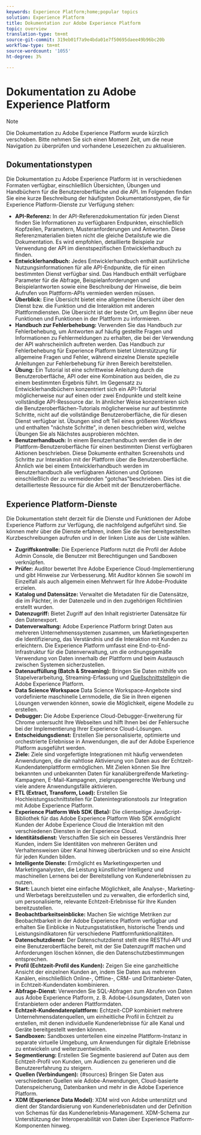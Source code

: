 ```yaml
---
keywords: Experience Platform;home;popular topics
solution: Experience Platform
title: Dokumentation zur Adobe Experience Platform
topic: overview
translation-type: tm+mt
source-git-commit: 319eb01f7a9e4bda01e7f50695daee49b96bc20b
workflow-type: tm+mt
source-wordcount: '1055'
ht-degree: 3%

---
```



# Dokumentation zu Adobe Experience Platform

>[!NOTE]
>Die Dokumentation zu Adobe Experience Platform wurde kürzlich verschoben. Bitte nehmen Sie sich einen Moment Zeit, um die neue Navigation zu überprüfen und vorhandene Lesezeichen zu aktualisieren.

## Dokumentationstypen

Die Dokumentation zu Adobe Experience Platform ist in verschiedenen Formaten verfügbar, einschließlich Übersichten, Übungen und Handbüchern für die Benutzeroberfläche und die API. Im Folgenden finden Sie eine kurze Beschreibung der häufigsten Dokumentationstypen, die für Experience Platform-Dienste zur Verfügung stehen:

* **API-Referenz:** In der API-Referenzdokumentation für jeden Dienst finden Sie Informationen zu verfügbaren Endpunkten, einschließlich Kopfzeilen, Parametern, Musteranforderungen und Antworten. Diese Referenzmaterialien bieten nicht die gleiche Detailstufe wie die Dokumentation. Es wird empfohlen, detaillierte Beispiele zur Verwendung der API im dienstspezifischen Entwicklerhandbuch zu finden.
* **Entwicklerhandbuch:** Jedes Entwicklerhandbuch enthält ausführliche Nutzungsinformationen für alle API-Endpunkte, die für einen bestimmten Dienst verfügbar sind. Das Handbuch enthält verfügbare Parameter für die Abfrage, Beispielanforderungen und Beispielantworten sowie eine Beschreibung der Hinweise, die beim Aufrufen von Plattform-APIs vermieden werden müssen.
* **Überblick:** Eine Übersicht bietet eine allgemeine Übersicht über den Dienst bzw. die Funktion und die Interaktion mit anderen Plattformdiensten. Die Übersicht ist der beste Ort, um Beginn über neue Funktionen und Funktionen in der Plattform zu informieren.
* **Handbuch zur Fehlerbehebung:** Verwenden Sie das Handbuch zur Fehlerbehebung, um Antworten auf häufig gestellte Fragen und Informationen zu Fehlermeldungen zu erhalten, die bei der Verwendung der API wahrscheinlich auftreten werden. Das Handbuch zur Fehlerbehebung für Experience Platform bietet Unterstützung für allgemeine Fragen und Fehler, während einzelne Dienste spezielle Anleitungen zur Fehlerbehebung für ihren Bereich bereitstellen.
* **Übung:** Ein Tutorial ist eine schrittweise Anleitung durch die Benutzeroberfläche, API oder eine Kombination aus beiden, die zu einem bestimmten Ergebnis führt. Im Gegensatz zu Entwicklerhandbüchern konzentriert sich ein API-Tutorial möglicherweise nur auf einen oder zwei Endpunkte und stellt keine vollständige API-Ressource dar. In ähnlicher Weise konzentrieren sich die Benutzeroberflächen-Tutorials möglicherweise nur auf bestimmte Schritte, nicht auf die vollständige Benutzeroberfläche, die für diesen Dienst verfügbar ist. Übungen sind oft Teil eines größeren Workflows und enthalten &quot;nächste Schritte&quot;, in denen beschrieben wird, welche Übungen Sie als Nächstes ausprobieren möchten.
* **Benutzerhandbuch:** In einem Benutzerhandbuch werden die in der Plattform-Benutzeroberfläche für einen bestimmten Dienst verfügbaren Aktionen beschrieben. Diese Dokumente enthalten Screenshots und Schritte zur Interaktion mit der Plattform über die Benutzeroberfläche. Ähnlich wie bei einem Entwicklerhandbuch werden im Benutzerhandbuch alle verfügbaren Aktionen und Optionen einschließlich der zu vermeidenden &quot;gotchas&quot;beschrieben. Dies ist die detaillierteste Ressource für die Arbeit mit der Benutzeroberfläche.

## Experience Platform-Dienste

Die Dokumentation steht derzeit für die Dienste und Funktionen der Adobe Experience Platform zur Verfügung, die nachfolgend aufgeführt sind. Sie können mehr über die Dienste erfahren, indem Sie die hier bereitgestellten Kurzbeschreibungen aufrufen und in der linken Liste aus der Liste wählen.

* **Zugriffskontrolle:** Die Experience Platform nutzt die Profil der Adobe Admin Console, die Benutzer mit Berechtigungen und Sandboxen verknüpfen.
* **Prüfer:** Auditor bewertet Ihre Adobe Experience Cloud-Implementierung und gibt Hinweise zur Verbesserung. Mit Auditor können Sie sowohl im Einzelfall als auch allgemein einen Mehrwert für Ihre Adobe-Produkte erzielen.
* **Katalog und Datensätze:** Verwaltet die Metadaten für die Datensätze, die im Pächter, in der Datenzeile und in den zugehörigen Richtlinien erstellt wurden.
* **Datenzugriff:** Bietet Zugriff auf den Inhalt registrierter Datensätze für den Datenexport.
* **Datenverwaltung:** Adobe Experience Platform bringt Daten aus mehreren Unternehmenssystemen zusammen, um Marketingexperten die Identifizierung, das Verständnis und die Interaktion mit Kunden zu erleichtern. Die Experience Platform umfasst eine End-to-End-Infrastruktur für die Datenverwaltung, um die ordnungsgemäße Verwendung von Daten innerhalb der Plattform und beim Austausch zwischen Systemen sicherzustellen.
* **Datenauffüllung (Batch &amp; Streaming):** Bringen Sie Daten mithilfe von Stapelverarbeitung, Streaming-Erfassung und [Quellschnittstellen](#sources)in die Adobe Experience Platform.
* **Data Science Workspace** Data Science Workspace-Angebote sind vordefinierte maschinelle Lernmodelle, die Sie in Ihren eigenen Lösungen verwenden können, sowie die Möglichkeit, eigene Modelle zu erstellen.
* **Debugger:** Die Adobe Experience Cloud-Debugger-Erweiterung für Chrome untersucht Ihre Webseiten und hilft Ihnen bei der Fehlersuche bei der Implementierung Ihrer Experience Cloud-Lösungen.
* **Entscheidungsdienst:** Erstellen Sie personalisierte, optimierte und orchestrierte Erlebnisse in Anwendungen, die auf der Adobe Experience Platform ausgeführt werden.
* **Ziele:** Ziele sind vorgefertigte Integrationen mit häufig verwendeten Anwendungen, die die nahtlose Aktivierung von Daten aus der Echtzeit-Kundendatenplattform ermöglichen. Mit Zielen können Sie Ihre bekannten und unbekannten Daten für kanalübergreifende Marketing-Kampagnen, E-Mail-Kampagnen, zielgruppengerechte Werbung und viele andere Anwendungsfälle aktivieren.
* **ETL (Extract, Transform, Load):** Erstellen Sie Hochleistungsschnittstellen für Datenintegrationstools zur Integration mit Adobe Experience Platform.
* **Experience Platform Web SDK (Beta):** Die clientseitige JavaScript-Bibliothek für das Adobe Experience Platform Web SDK ermöglicht Kunden der Adobe Experience Cloud die Interaktion mit den verschiedenen Diensten in der Experience Cloud.
* **Identitätsdienst:** Verschaffen Sie sich ein besseres Verständnis Ihrer Kunden, indem Sie Identitäten von mehreren Geräten und Verhaltensweisen über Kanal hinweg überbrücken und so eine Ansicht für jeden Kunden bilden.
* **Intelligente Dienste:** Ermöglicht es Marketingexperten und Marketinganalysten, die Leistung künstlicher Intelligenz und maschinellen Lernens bei der Bereitstellung von Kundenerlebnissen zu nutzen.
* **Start:** Launch bietet eine einfache Möglichkeit, alle Analyse-, Marketing- und Werbetags bereitzustellen und zu verwalten, die erforderlich sind, um personalisierte, relevante Echtzeit-Erlebnisse für Ihre Kunden bereitzustellen.
* **Beobachtbarkeitseinblicke:** Machen Sie wichtige Metriken zur Beobachtbarkeit in der Adobe Experience Platform verfügbar und erhalten Sie Einblicke in Nutzungsstatistiken, historische Trends und Leistungsindikatoren für verschiedene Plattformfunktionalitäten.
* **Datenschutzdienst:** Der Datenschutzdienst stellt eine RESTful-API und eine Benutzeroberfläche bereit, mit der Sie Datenzugriff machen und Anforderungen löschen können, die den Datenschutzbestimmungen entsprechen.
* **Profil (Echtzeit-Profil des Kunden):** Zeigen Sie eine ganzheitliche Ansicht der einzelnen Kunden an, indem Sie Daten aus mehreren Kanälen, einschließlich Online-, Offline-, CRM- und Drittanbieter-Daten, in Echtzeit-Kundendaten kombinieren.
* **Abfrage-Dienst:** Verwenden Sie SQL-Abfragen zum Abrufen von Daten aus Adobe Experience Platform, z. B. Adobe-Lösungsdaten, Daten von Erstanbietern oder anderen Plattformdaten.
* **Echtzeit-Kundendatenplattform:** Echtzeit-CDP kombiniert mehrere Unternehmensdatenquellen, um einheitliche Profil in Echtzeit zu erstellen, mit denen individuelle Kundenerlebnisse für alle Kanal und Geräte bereitgestellt werden können.
* **Sandboxen:** Sandboxes unterteilen eine einzelne Plattform-Instanz in separate virtuelle Umgebung, um Anwendungen für digitale Erlebnisse zu entwickeln und weiterzuentwickeln.
* **Segmentierung:** Erstellen Sie Segmente basierend auf Daten aus dem Echtzeit-Profil von Kunden, um Audiencen zu generieren und die Benutzererfahrung zu steigern.
* **Quellen (Verbindungen):** {#sources} Bringen Sie Daten aus verschiedenen Quellen wie Adobe-Anwendungen, Cloud-basierte Datenspeicherung, Datenbanken und mehr in die Adobe Experience Platform.
* **XDM (Experience Data Model)**: XDM wird von Adobe unterstützt und dient der Standardisierung von Kundenerlebnisdaten und der Definition von Schemas für das Kundenerlebnis-Management. XDM-Schema zur Unterstützung der Interoperabilität von Daten über Experience Platform-Komponenten hinweg.